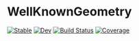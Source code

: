 # WellKnownGeometry

[![Stable](https://img.shields.io/badge/docs-stable-blue.svg)](https://evetion.github.io/WellKnownGeometry.jl/stable)
[![Dev](https://img.shields.io/badge/docs-dev-blue.svg)](https://evetion.github.io/WellKnownGeometry.jl/dev)
[![Build Status](https://github.com/evetion/WellKnownGeometry.jl/actions/workflows/CI.yml/badge.svg?branch=main)](https://github.com/evetion/WellKnownGeometry.jl/actions/workflows/CI.yml?query=branch%3Amain)
[![Coverage](https://codecov.io/gh/evetion/WellKnownGeometry.jl/branch/main/graph/badge.svg)](https://codecov.io/gh/evetion/WellKnownGeometry.jl)
